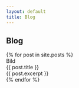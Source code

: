 ```yaml
---
layout: default
title: Blog
---
```


<h2>Blog</h2>
<div class="blog-grid">
  {% for post in site.posts %}
    <div class="blog-card">
      <div class="card-img">Bild</div>
      <div class="card-content">
        <div class="card-title">{{ post.title }}</div>
        <div class="card-desc">{{ post.excerpt }}</div>
      </div>
    </div>
  {% endfor %}
</div>
